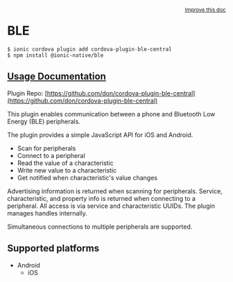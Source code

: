 <a style="float:right;font-size:12px;" href="http://github.com/ionic-team/ionic-native/edit/master/src/@ionic-native/plugins/ble/index.ts#L7">
  Improve this doc
</a>

# BLE

```
$ ionic cordova plugin add cordova-plugin-ble-central
$ npm install @ionic-native/ble
```

## [Usage Documentation](https://ionicframework.com/docs/native/ble/)

Plugin Repo: [https://github.com/don/cordova-plugin-ble-central](https://github.com/don/cordova-plugin-ble-central)

This plugin enables communication between a phone and Bluetooth Low Energy (BLE) peripherals.

The plugin provides a simple JavaScript API for iOS and Android.

- Scan for peripherals
- Connect to a peripheral
- Read the value of a characteristic
- Write new value to a characteristic
- Get notified when characteristic's value changes

Advertising information is returned when scanning for peripherals. Service, characteristic, and property info is returned when connecting to a peripheral. All access is via service and characteristic UUIDs. The plugin manages handles internally.

Simultaneous connections to multiple peripherals are supported.

## Supported platforms

- Android
  - iOS
  


